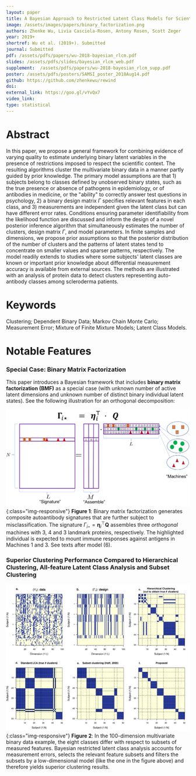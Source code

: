 ```yaml
---
layout: paper
title: A Bayesian Approach to Restricted Latent Class Models for Scientifically-Structured Clustering of Multivariate Binary Outcomes
image: /assets/images/papers/binary_factorization.png
authors: Zhenke Wu, Livia Casciola-Rosen, Antony Rosen, Scott Zeger
year: 2019+
shortref: Wu et al. (2019+). Submitted
journal: Submitted
pdf: /assets/pdfs/papers/wu-2018-bayesian_rlcm.pdf
slides: /assets/pdfs/slides/bayesian_rlcm_web.pdf
supplement:  /assets/pdfs/papers/wu-2018-bayesian_rlcm_supp.pdf
poster: /assets/pdfs/posters/SAMSI_poster_2018Aug14.pdf
github: https://github.com/zhenkewu/rewind
doi: 
external_link: https://goo.gl/vYvQx7
video_link: 
type: statistical
---
```


# Abstract

In this paper, we propose a general framework for combining evidence of varying quality to estimate underlying binary latent variables in the presence of restrictions imposed to respect the scientific context. The resulting algorithms cluster the multivariate binary data in a manner partly guided by prior knowledge. The primary model assumptions are that 1) subjects belong to classes defined by unobserved binary states, such as the true presence or absence of pathogens in epidemiology, or of antibodies in medicine, or the "ability" to correctly answer test questions in psychology, 2) a binary design matrix $\Gamma$ specifies relevant features in each class, and 3) measurements are independent given the latent class but can have different error rates. Conditions ensuring parameter identifiability from the likelihood function are discussed and inform the design of a novel posterior inference algorithm that simultaneously estimates the number of clusters, design matrix $\Gamma$, and model parameters. In finite samples and dimensions, we propose prior assumptions so that the posterior distribution of the number of clusters and the patterns of latent states tend to concentrate on smaller values and sparser patterns, respectively. The model readily extends to studies where some subjects' latent classes are known or important prior knowledge about differential measurement accuracy is available from external sources. The methods are illustrated with an analysis of protein data to detect clusters representing auto-antibody classes among scleroderma patients.


# Keywords

Clustering; Dependent Binary Data; Markov Chain Monte Carlo; Measurement Error; Mixture of Finite Mixture Models; Latent Class Models.

# Notable Features

### Special Case: Binary Matrix Factorization

This paper introduces a Bayesian framework that includes **binary matrix factorization (BMF)** as a special case (with unknown number of active latent dimensions and unknown number of distinct binary individual latent states). See the following illustration for an orthogonal decomposition:

![alt text](/assets/images/papers/binary_factorization.png){:class="img-responsive"}
**Figure 1**: Binary matrix factorization generates composite autoantibody signatures that are further subject to misclassification. The signature $\Gamma_{i\star}= \mathbf{\eta}_i^\top\mathbf{Q}$ assembles three *orthogonal* machines with 3, 4 and 3 landmark proteins, respectively. The highlighted individual is expected to mount immune responses against antigens in Machines 1 and 3. See texts after model (6).


### Superior Clustering Performance Compared to Hierarchical Clustering, All-feature Latent Class Analysis and Subset Clustering
![alt text](/assets/images/papers/bmf_motivating_example.jpg){:class="img-responsive"}
**Figure 2**: In the 100-dimension multivariate binary data example, the eight classes differ with respect to subsets of measured features. Bayesian restricted latent class analysis accounts for measurement errors, selects the relevant feature subsets and filters the subsets by a low-dimensional model (like the one in the figure above) and therefore yields superior clustering results. 
